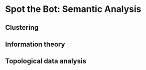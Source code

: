 # Spot the Bot: Semantic Analysis

## Clustering
## Information theory
## Topological data analysis
